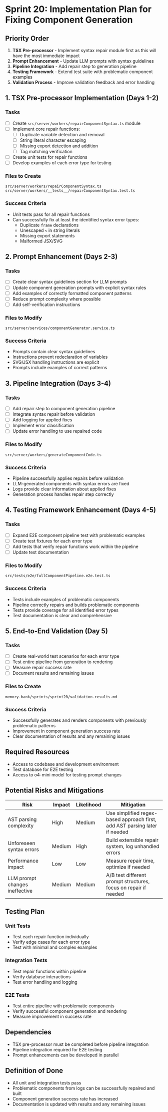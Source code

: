 # Sprint 20: Implementation Plan for Fixing Component Generation

## Priority Order

1. **TSX Pre-processor** - Implement syntax repair module first as this will have the most immediate impact
2. **Prompt Enhancement** - Update LLM prompts with syntax guidelines 
3. **Pipeline Integration** - Add repair step to generation pipeline
4. **Testing Framework** - Extend test suite with problematic component examples
5. **Validation Process** - Improve validation feedback and error handling

## 1. TSX Pre-processor Implementation (Days 1-2)

### Tasks

- [ ] Create `src/server/workers/repairComponentSyntax.ts` module
- [ ] Implement core repair functions:
  - [ ] Duplicate variable detection and removal
  - [ ] String literal character escaping
  - [ ] Missing export detection and addition
  - [ ] Tag matching verification
- [ ] Create unit tests for repair functions
- [ ] Develop examples of each error type for testing

### Files to Create

```
src/server/workers/repairComponentSyntax.ts
src/server/workers/__tests__/repairComponentSyntax.test.ts
```

### Success Criteria

- Unit tests pass for all repair functions
- Can successfully fix at least the identified syntax error types:
  - Duplicate `frame` declarations
  - Unescaped `<` in string literals
  - Missing export statements
  - Malformed JSX/SVG

## 2. Prompt Enhancement (Days 2-3)

### Tasks

- [ ] Create clear syntax guidelines section for LLM prompts
- [ ] Update component generation prompts with explicit syntax rules
- [ ] Add examples of correctly formatted component patterns
- [ ] Reduce prompt complexity where possible
- [ ] Add self-verification instructions

### Files to Modify

```
src/server/services/componentGenerator.service.ts
```

### Success Criteria

- Prompts contain clear syntax guidelines
- Instructions prevent redeclaration of variables
- SVG/JSX handling instructions are explicit
- Prompts include examples of correct patterns

## 3. Pipeline Integration (Days 3-4)

### Tasks

- [ ] Add repair step to component generation pipeline
- [ ] Integrate syntax repair before validation
- [ ] Add logging for applied fixes
- [ ] Implement error classification
- [ ] Update error handling to use repaired code

### Files to Modify

```
src/server/workers/generateComponentCode.ts
```

### Success Criteria

- Pipeline successfully applies repairs before validation
- LLM-generated components with syntax errors are fixed
- Logs provide clear information about applied fixes
- Generation process handles repair step correctly

## 4. Testing Framework Enhancement (Days 4-5)

### Tasks

- [ ] Expand E2E component pipeline test with problematic examples
- [ ] Create test fixtures for each error type
- [ ] Add tests that verify repair functions work within the pipeline
- [ ] Update test documentation

### Files to Modify

```
src/tests/e2e/fullComponentPipeline.e2e.test.ts
```

### Success Criteria

- Tests include examples of problematic components
- Pipeline correctly repairs and builds problematic components
- Tests provide coverage for all identified error types
- Test documentation is clear and comprehensive

## 5. End-to-End Validation (Day 5)

### Tasks

- [ ] Create real-world test scenarios for each error type
- [ ] Test entire pipeline from generation to rendering
- [ ] Measure repair success rate
- [ ] Document results and remaining issues

### Files to Create

```
memory-bank/sprints/sprint20/validation-results.md
```

### Success Criteria

- Successfully generates and renders components with previously problematic patterns
- Improvement in component generation success rate
- Clear documentation of results and any remaining issues

## Required Resources

- Access to codebase and development environment
- Test database for E2E testing
- Access to o4-mini model for testing prompt changes

## Potential Risks and Mitigations

| Risk | Impact | Likelihood | Mitigation |
|------|--------|------------|------------|
| AST parsing complexity | High | Medium | Use simplified regex-based approach first, add AST parsing later if needed |
| Unforeseen syntax errors | Medium | High | Build extensible repair system, log unhandled errors |
| Performance impact | Low | Low | Measure repair time, optimize if needed |
| LLM prompt changes ineffective | Medium | Medium | A/B test different prompt structures, focus on repair if needed |

## Testing Plan

### Unit Tests

- Test each repair function individually
- Verify edge cases for each error type
- Test with minimal and complex examples

### Integration Tests

- Test repair functions within pipeline
- Verify database interactions
- Test error handling and logging

### E2E Tests

- Test entire pipeline with problematic components
- Verify successful component generation and rendering
- Measure improvement in success rate

## Dependencies

- TSX pre-processor must be completed before pipeline integration
- Pipeline integration required for E2E testing
- Prompt enhancements can be developed in parallel

## Definition of Done

- All unit and integration tests pass
- Problematic components from logs can be successfully repaired and built
- Component generation success rate has increased
- Documentation is updated with results and any remaining issues 